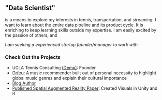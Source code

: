 ## "Data Scientist" 
is a means to explore my interests in tennis, transportation, and streaming. I want to learn about the entire data pipeline and its product cycle. It is enriching to keep learning skills outside my expertise. I am easily excited by the passion of others, and 

*I am seeking a experienced startup founder/manager to work with.*    


### Check Out the Projects

- UCLA Tennis Consulting [(Demo)](https://match-viewing-dashboard.web.app/matches/jTxagRXzjjQRzdHPGvy0): Founder
- [Orfeu](https://jerryshi042003.github.io/orfeu): A music recommender built out of personal necessity to highlight global music genres and explain their cultural importance  
- [Blog Author](https://www.jerryhshi.com)
- [Published Spatial Augmented Reality Paper](https://www.microsoft.com/en-us/research/uploads/prod/2023/11/Reality-Distortion-Room-ISMAR-23.pdf): Created Visuals in Unity and R
